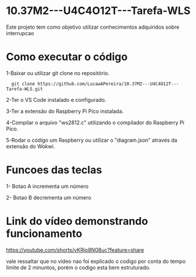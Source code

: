 # 10.37M2---U4C4O12T---Tarefa-WLS
Este projeto tem como objetivo utilizar conhecimentos adquiridos sobre interrupcao

# Como executar o código
1-Baixar ou utilizar git clone no repositório.

      git clone https://github.com/LucawAPereira/10.37M2---U4C4O12T---Tarefa-WLS.git
      
2-Ter o VS Code instalado e configurado.

3-Ter a extensão do Raspberry Pi Pico instalada.

4-Compilar o arquivo "ws2812.c" utilizando o compilador do Raspberry Pi Pico.

5-Rodar o código um Raspberry ou utilizar o "diagram.json" através da extensão do Wokwi.

# Funcoes das teclas
1- Botao A incrementa um número

2- Botao B decrementa um número

# Link do vídeo demonstrando funcionamento

https://youtube.com/shorts/vKRjo8N08uc?feature=share

vale ressaltar que no video nao foi explicado o codigo por conta do tempo limite de 2 minuntos, porém o codigo esta bem estruturado.
